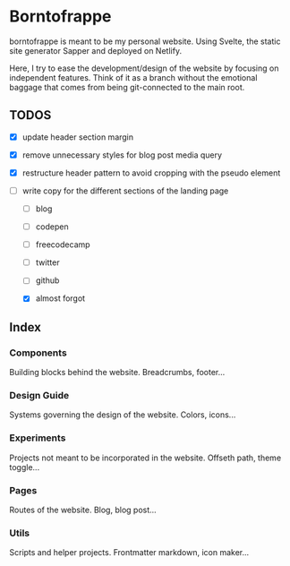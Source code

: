 # Borntofrappe

borntofrappe is meant to be my personal website. Using Svelte, the static site generator Sapper and deployed on Netlify.

Here, I try to ease the development/design of the website by focusing on independent features. Think of it as a branch without the emotional baggage that comes from being git-connected to the main root.

## TODOS

- [x] update header section margin

- [x] remove unnecessary styles for blog post media query

- [x] restructure header pattern to avoid cropping with the pseudo element

- [ ] write copy for the different sections of the landing page

  - [ ] blog

  - [ ] codepen

  - [ ] freecodecamp

  - [ ] twitter

  - [ ] github

  - [x] almost forgot

## Index

### Components

Building blocks behind the website. Breadcrumbs, footer...

### Design Guide

Systems governing the design of the website. Colors, icons...

### Experiments

Projects not meant to be incorporated in the website. Offseth path, theme toggle...

### Pages

Routes of the website. Blog, blog post...

### Utils

Scripts and helper projects. Frontmatter markdown, icon maker...
